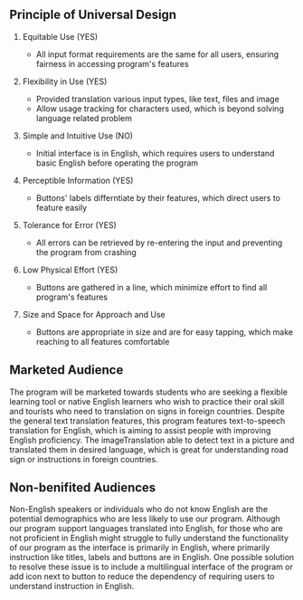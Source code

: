 ## Principle of Universal Design

1) Equitable Use (YES)
   * All input format requirements are the same for all users, ensuring fairness in accessing program's features

2) Flexibility in Use (YES)
   * Provided translation various input types, like text, files and image
   * Allow usage tracking for characters used, which is beyond solving language related problem

3) Simple and Intuitive Use (NO)
   * Initial interface is in English, which requires users to understand basic English before operating the program

4) Perceptible Information (YES)
    * Buttons' labels differntiate by their features, which direct users to feature easily

5) Tolerance for Error (YES)
   * All errors can be retrieved by re-entering the input and preventing the program from crashing

6) Low Physical Effort (YES)
   * Buttons are gathered in a line, which minimize effort to find all program's features 

7) Size and Space for Approach and Use
   * Buttons are appropriate in size and are for easy tapping, which make reaching to all features comfortable

## Marketed Audience
The program will be marketed towards students who are seeking a flexible learning tool or native English learners
who wish to practice their oral skill and tourists who need to translation on signs in foreign countries. 
Despite the general text translation features, this program features text-to-speech translation for English, 
which is aiming to assist people with improving English proficiency. The imageTranslation able to detect text 
in a picture and translated them in desired language, which is great for understanding road sign or instructions 
in foreign countries.

## Non-benifited Audiences
Non-English speakers or individuals who do not know English are the potential demographics who are less likely to 
use our program. Although our program support languages translated into English, for those who are not proficient 
in English might struggle to fully understand the functionality of our program as the interface is primarily in 
English, where primarily instruction like titles, labels and buttons are in English. One possible solution to resolve 
these issue is to include a multilingual interface of the program or add icon next to button to reduce the dependency
of requiring users to understand instruction in English.

